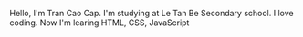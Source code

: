 Hello, I'm Tran Cao Cap. I'm studying at Le Tan Be Secondary school. I love coding. Now I'm learing HTML, CSS, JavaScript
